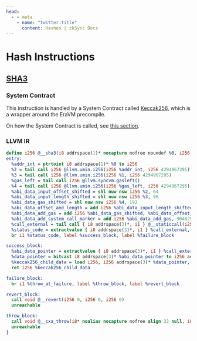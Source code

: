 ```yaml
---
head:
  - - meta
    - name: "twitter:title"
      content: Hashes | zkSync Docs
---
```


# Hash Instructions

## [SHA3](https://www.evm.codes/#20?fork=shanghai)

### System Contract

This instruction is handled by a System Contract called [Keccak256](https://github.com/matter-labs/era-system-contracts/blob/main/contracts/precompiles/Keccak256.yul),
which is a wrapper around the EraVM precompile.

On how the System Contract is called, see [this section](../../system_contracts.md#keccak256-hash-function).

### LLVM IR

```llvm
define i256 @__sha3(i8 addrspace(1)* nocapture nofree noundef %0, i256 %1, i1 %throw_at_failure) "noinline-oz" #1 personality i32()* @__personality {
entry:
  %addr_int = ptrtoint i8 addrspace(1)* %0 to i256
  %2 = tail call i256 @llvm.umin.i256(i256 %addr_int, i256 4294967295)
  %3 = tail call i256 @llvm.umin.i256(i256 %1, i256 4294967295)
  %gas_left = tail call i256 @llvm.syncvm.gasleft()
  %4 = tail call i256 @llvm.umin.i256(i256 %gas_left, i256 4294967295)
  %abi_data_input_offset_shifted = shl nuw nsw i256 %2, 64
  %abi_data_input_length_shifted = shl nuw nsw i256 %3, 96
  %abi_data_gas_shifted = shl nuw nsw i256 %4, 192
  %abi_data_offset_and_length = add i256 %abi_data_input_length_shifted, %abi_data_input_offset_shifted
  %abi_data_add_gas = add i256 %abi_data_gas_shifted, %abi_data_offset_and_length
  %abi_data_add_system_call_marker = add i256 %abi_data_add_gas, 904625697166532776746648320380374280103671755200316906558262375061821325312
  %call_external = tail call { i8 addrspace(3)*, i1 } @__staticcall(i256 %abi_data_add_system_call_marker, i256 32784, i256 undef, i256 undef, i256 undef, i256 undef, i256 undef, i256 undef, i256 undef, i256 undef, i256 undef, i256 undef)
  %status_code = extractvalue { i8 addrspace(3)*, i1 } %call_external, 1
  br i1 %status_code, label %success_block, label %failure_block

success_block:
  %abi_data_pointer = extractvalue { i8 addrspace(3)*, i1 } %call_external, 0
  %data_pointer = bitcast i8 addrspace(3)* %abi_data_pointer to i256 addrspace(3)*
  %keccak256_child_data = load i256, i256 addrspace(3)* %data_pointer, align 1
  ret i256 %keccak256_child_data

failure_block:
  br i1 %throw_at_failure, label %throw_block, label %revert_block

revert_block:
  call void @__revert(i256 0, i256 0, i256 0)
  unreachable

throw_block:
  call void @__cxa_throw(i8* noalias nocapture nofree align 32 null, i8* noalias nocapture nofree align 32 undef, i8* noalias nocapture nofree align 32 undef)
  unreachable
}
```
